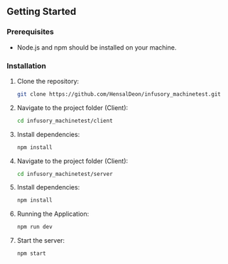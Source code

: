 
## Getting Started

### Prerequisites

- Node.js and npm should be installed on your machine.

### Installation

1. Clone the repository:

   ```bash
   git clone https://github.com/HensalDeon/infusory_machinetest.git

2. Navigate to the project folder (Client):
   ```bash
   cd infusory_machinetest/client

3. Install dependencies:
   ```bash
   npm install

4. Navigate to the project folder (Client):
   ```bash
   cd infusory_machinetest/server

5. Install dependencies:
   ```bash
   npm install

4. Running the Application:
   ```bash
   npm run dev

5. Start the server:
   ```bash
   npm start
   
